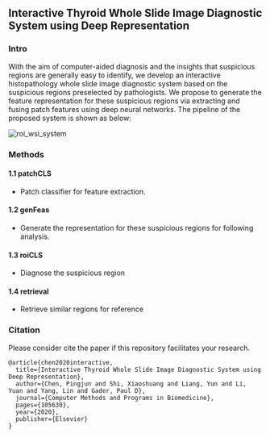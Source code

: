 Interactive Thyroid Whole Slide Image Diagnostic System using Deep Representation
----------------

### Intro
With the aim of computer-aided diagnosis and the insights that suspicious regions are generally easy to identify,
we develop an interactive histopathology whole slide image diagnostic system based on the suspicious regions
preselected by pathologists. We propose to generate the feature representation for these suspicious regions
via extracting and fusing patch features using deep neural networks. The pipeline of the proposed system is shown as
below:

![roi_wsi_system](roi_wsi_system.png)


### Methods
#### 1.1 patchCLS
- Patch classifier for feature extraction.

#### 1.2 genFeas
- Generate the representation for these suspicious regions for following analysis.

#### 1.3 roiCLS
- Diagnose the suspicious region

#### 1.4 retrieval
- Retrieve similar regions for reference

### Citation
Please consider cite the paper if this repository facilitates your research.
```
@article{chen2020interactive,
  title={Interactive Thyroid Whole Slide Image Diagnostic System using Deep Representation},
  author={Chen, Pingjun and Shi, Xiaoshuang and Liang, Yun and Li, Yuan and Yang, Lin and Gader, Paul D},
  journal={Computer Methods and Programs in Biomedicine},
  pages={105630},
  year={2020},
  publisher={Elsevier}
}
```
